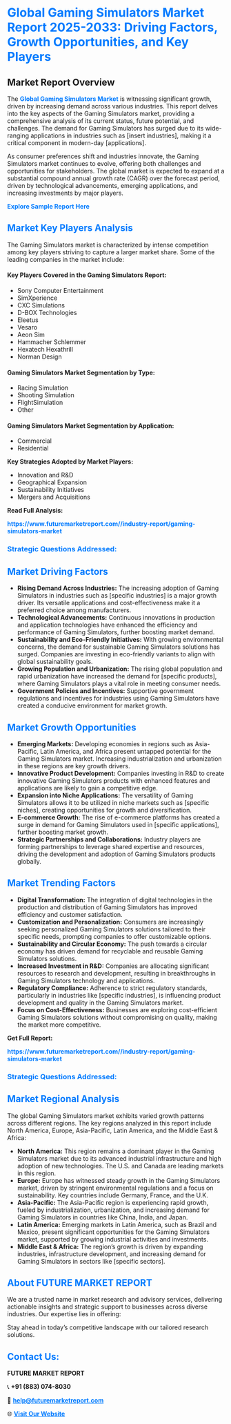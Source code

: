 <h1 style="color: #007BFF;">Global Gaming Simulators Market Report 2025-2033: Driving Factors, Growth Opportunities, and Key Players</h1>

<section id="overview">
<h2>Market Report Overview</h2>
<p>The <a href="https://www.futuremarketreport.com//industry-report/gaming-simulators-market" style="color: #007BFF; text-decoration: none;"><strong>Global Gaming Simulators Market</strong></a> is witnessing significant growth, driven by increasing demand across various industries. This report delves into the key aspects of the Gaming Simulators market, providing a comprehensive analysis of its current status, future potential, and challenges. The demand for Gaming Simulators has surged due to its wide-ranging applications in industries such as [insert industries], making it a critical component in modern-day [applications].</p>
<p>As consumer preferences shift and industries innovate, the Gaming Simulators market continues to evolve, offering both challenges and opportunities for stakeholders. The global market is expected to expand at a substantial compound annual growth rate (CAGR) over the forecast period, driven by technological advancements, emerging applications, and increasing investments by major players.</p>
</section>

<section id="overview">
<p><a href="https://www.futuremarketreport.com//request-sample/reportId=51634" style="color: #007BFF; text-decoration: none;"><strong>Explore Sample Report Here</strong></a></p>
</section>

<section id="key-players">
<h2 style="color: #007BFF;">Market Key Players Analysis</h2>
<p>The Gaming Simulators market is characterized by intense competition among key players striving to capture a larger market share. Some of the leading companies in the market include:</p>
<h4>Key Players Covered in the Gaming Simulators Report:</h4>
<ul><li>Sony Computer Entertainment</li><li>SimXperience</li><li>CXC Simulations</li><li>D-BOX Technologies</li><li>Eleetus</li><li>Vesaro</li><li>Aeon Sim</li><li>Hammacher Schlemmer</li><li>Hexatech Hexathrill</li><li>Norman Design</li></ul>
<h4>Gaming Simulators Market Segmentation by Type:</h4>
<ul><li>Racing Simulation</li><li>Shooting Simulation</li><li>FlightSimulation</li><li>Other</li></ul>

<h4>Gaming Simulators Market Segmentation by Application:</h4>
<ul><li>Commercial</li><li>Residential</li></ul>
<p><strong>Key Strategies Adopted by Market Players:</strong></p>
<ul>
<li>Innovation and R&D</li>
<li>Geographical Expansion</li>
<li>Sustainability Initiatives</li>
<li>Mergers and Acquisitions</li>
</ul>
</section>

<section>
<p><strong>Read Full Analysis: </strong></p><a href="https://www.futuremarketreport.com//industry-report/gaming-simulators-market" style="color: #007BFF; text-decoration: none;"><strong>https://www.futuremarketreport.com//industry-report/gaming-simulators-market</strong></a>
<h3 style="color: #007BFF;">Strategic Questions Addressed:</h3>
</section>

<section id="driving-factors">
<h2 style="color: #007BFF;">Market Driving Factors</h2>
<ul>
<li><strong>Rising Demand Across Industries:</strong> The increasing adoption of Gaming Simulators in industries such as [specific industries] is a major growth driver. Its versatile applications and cost-effectiveness make it a preferred choice among manufacturers.</li>
<li><strong>Technological Advancements:</strong> Continuous innovations in production and application technologies have enhanced the efficiency and performance of Gaming Simulators, further boosting market demand.</li>
<li><strong>Sustainability and Eco-Friendly Initiatives:</strong> With growing environmental concerns, the demand for sustainable Gaming Simulators solutions has surged. Companies are investing in eco-friendly variants to align with global sustainability goals.</li>
<li><strong>Growing Population and Urbanization:</strong> The rising global population and rapid urbanization have increased the demand for [specific products], where Gaming Simulators plays a vital role in meeting consumer needs.</li>
<li><strong>Government Policies and Incentives:</strong> Supportive government regulations and incentives for industries using Gaming Simulators have created a conducive environment for market growth.</li>
</ul>
</section>

<section id="growth-opportunities">
<h2 style="color: #007BFF;">Market Growth Opportunities</h2>
<ul>
<li><strong>Emerging Markets:</strong> Developing economies in regions such as Asia-Pacific, Latin America, and Africa present untapped potential for the Gaming Simulators market. Increasing industrialization and urbanization in these regions are key growth drivers.</li>
<li><strong>Innovative Product Development:</strong> Companies investing in R&D to create innovative Gaming Simulators products with enhanced features and applications are likely to gain a competitive edge.</li>
<li><strong>Expansion into Niche Applications:</strong> The versatility of Gaming Simulators allows it to be utilized in niche markets such as [specific niches], creating opportunities for growth and diversification.</li>
<li><strong>E-commerce Growth:</strong> The rise of e-commerce platforms has created a surge in demand for Gaming Simulators used in [specific applications], further boosting market growth.</li>
<li><strong>Strategic Partnerships and Collaborations:</strong> Industry players are forming partnerships to leverage shared expertise and resources, driving the development and adoption of Gaming Simulators products globally.</li>
</ul>
</section>

<section id="trending-factors">
<h2 style="color: #007BFF;">Market Trending Factors</h2>
<ul>
<li><strong>Digital Transformation:</strong> The integration of digital technologies in the production and distribution of Gaming Simulators has improved efficiency and customer satisfaction.</li>
<li><strong>Customization and Personalization:</strong> Consumers are increasingly seeking personalized Gaming Simulators solutions tailored to their specific needs, prompting companies to offer customizable options.</li>
<li><strong>Sustainability and Circular Economy:</strong> The push towards a circular economy has driven demand for recyclable and reusable Gaming Simulators solutions.</li>
<li><strong>Increased Investment in R&D:</strong> Companies are allocating significant resources to research and development, resulting in breakthroughs in Gaming Simulators technology and applications.</li>
<li><strong>Regulatory Compliance:</strong> Adherence to strict regulatory standards, particularly in industries like [specific industries], is influencing product development and quality in the Gaming Simulators market.</li>
<li><strong>Focus on Cost-Effectiveness:</strong> Businesses are exploring cost-efficient Gaming Simulators solutions without compromising on quality, making the market more competitive.</li>
</ul>
</section>

<section>
<p><strong>Get Full Report: </strong></p><a href="https://www.futuremarketreport.com//industry-report/gaming-simulators-market" style="color: #007BFF; text-decoration: none;"><strong>https://www.futuremarketreport.com//industry-report/gaming-simulators-market</strong></a>
<h3 style="color: #007BFF;">Strategic Questions Addressed:</h3>
</section>


<section id="regional-analysis">
<h2 style="color: #007BFF;">Market Regional Analysis</h2>
<p>The global Gaming Simulators market exhibits varied growth patterns across different regions. The key regions analyzed in this report include North America, Europe, Asia-Pacific, Latin America, and the Middle East & Africa:</p>
<ul>
<li><strong>North America:</strong> This region remains a dominant player in the Gaming Simulators market due to its advanced industrial infrastructure and high adoption of new technologies. The U.S. and Canada are leading markets in this region.</li>
<li><strong>Europe:</strong> Europe has witnessed steady growth in the Gaming Simulators market, driven by stringent environmental regulations and a focus on sustainability. Key countries include Germany, France, and the U.K.</li>
<li><strong>Asia-Pacific:</strong> The Asia-Pacific region is experiencing rapid growth, fueled by industrialization, urbanization, and increasing demand for Gaming Simulators in countries like China, India, and Japan.</li>
<li><strong>Latin America:</strong> Emerging markets in Latin America, such as Brazil and Mexico, present significant opportunities for the Gaming Simulators market, supported by growing industrial activities and investments.</li>
<li><strong>Middle East & Africa:</strong> The region’s growth is driven by expanding industries, infrastructure development, and increasing demand for Gaming Simulators in sectors like [specific sectors].</li>
</ul>
</section>

<footer>
<h2 style="color: #007BFF;">About FUTURE MARKET REPORT</h2>
<p>We are a trusted name in market research and advisory services, delivering actionable insights and strategic support to businesses across diverse industries. Our expertise lies in offering:</p>

<p>Stay ahead in today’s competitive landscape with our tailored research solutions.</p>

<h2 style="color: #007BFF;">Contact Us:</h2>
<p><strong>FUTURE MARKET REPORT</strong></p>
<p>📞 <strong>+91 (883) 074-8030</strong></p>
<p>📧 <strong><a href="mailto:help@futuremarketreport.com" style="color: #007BFF;">help@futuremarketreport.com</a></strong></p>
<p>🌐 <strong><a href="https://www.futuremarketreport.com/" style="color: #007BFF;">Visit Our Website</a></strong></p>
</footer>
